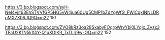 
https://3.bp.blogspot.com/syH-Nel4vjjt63EhSTVVfGP5HG5vW4jua60Ug5CMP1bZdYgWfG_FWlCgxINNLDRpMX7X0RJQ9Q=m22 151

https://3.bp.blogspot.com/ZVO8kRz3oa28SxabyFOqrpWrvYbj0LYqIx_Zyzx3TFaU2K1N5kX4Y-Q1uXDIKR_TxTLrj9w-OQ=m22 152
